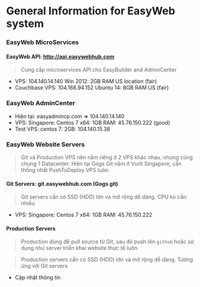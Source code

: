 # General Information for EasyWeb system

### EasyWeb MicroServices

#### EasyWeb API: http://api.easywebhub.com
> Cung cấp microservices API cho EasyBuilder and AdminCenter

- VPS: 104.140.14.140   Win 2012: 2GB RAM US location (fair)
- Couchbase VPS:  104.168.94.152 Ubuntu 14: 8GB RAM US (fair)

### EasyWeb AdminCenter
- Hiện tại: easyadmincp.com  => 104.140.14.140
- VPS: Singapore: Centos 7 x64: 1GB RAM: 45.76.150.222  (good)
- Test VPS: 
   centos 7: 2GB: 104.140.15.38 

### EasyWeb Website Servers

> Git và Production VPS nên nằm riêng ở 2 VPS khác nhau, nhưng cùng chung 1 Datacenter. 
Hiện tại Gogs Git nằm ở Vurlt Singapore, cần thống nhất PushToDeploy VPS luôn.

#### Git Servers: git.easywebhub.com (Gogs git)
> Git servers cần có SSD (HDD) lớn và mở rộng dễ dàng. CPU ko cần nhiều

- VPS: Singapore: Centos 7 x64: 1GB RAM: 45.76.150.222 

#### Production Servers
> Production dùng để pull source từ Git, sau đó push lên `github` hoặc sử dụng như server triển khai
website thực tế luôn.

> Production servers cần có SSD (HDD) lớn và mở rộng dễ dàng. Tương ứng với Git servers

- Cập nhật thông tin
